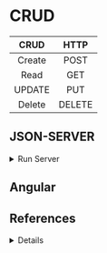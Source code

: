 # CRUD

| CRUD | HTTP |
| :---: | :---: |
|Create|POST|
|Read|GET|
|UPDATE|PUT|
|Delete|DELETE|

## JSON-SERVER

<details>
<summary>Run Server</summary>

``` PowerShell
json-server --watch .\crudAppFetchAPIwithJSDB.json

  \{^_^}/ hi!

  Loading .\crudAppFetchAPIwithJSDB.json
  Done

  Resources
  http://localhost:3000/sites

  Home
  http://localhost:3000

  Type s + enter at any time to create a snapshot of the database
```

</details>

## Angular

## References

<details>
[Web ページの背景を動く星空にした話 (with react-three-fiber)](https://zenn.dev/karno/articles/091f9f23dab30c)

[[JavaScript,Rails]Uncaught TypeError: Cannot read property 'length' of undefined のエラー解決例 - Qiita](https://qiita.com/KONTA2019/items/768348ee0ac5462648bd)

[Uncaught TypeError: Cannot read property ‘’ of undefinedの原因と対処法｜Webエンジニア Wiki](https://web-engineer-wiki.com/javascript/error-property-of-undefined/)

[JavaScript TypeError: Cannot Read Property Length of Undefined | Rollbar](https://rollbar.com/blog/javascript-typeerror-cannot-read-property-length-of-undefined-in-javascript/)

[Fetch API - Web API | MDN](https://developer.mozilla.org/ja/docs/Web/API/Fetch_API)

[Rustプログラミング言語](https://www.rust-lang.org/ja)

[Angular 日本語ドキュメンテーション - ルーティングを使ったナビゲーションの追加](https://angular.jp/tutorial/toh-pt5)

[Angularのルーティング設定（基礎編） - Qiita](https://qiita.com/Yamamoto0525/items/e870713d9d05d2d36a80)

[AngularのNgModuleを使って、アプリの構成を管理する - Qiita](https://qiita.com/Yamamoto0525/items/c647f03a5ab56883e09e)

[Angular 日本語ドキュメンテーション](https://angular.jp/)

[Angular でコンポーネントを削除する | Delft スタック](https://www.delftstack.com/ja/howto/angular/angular-cli-remove-component/)

[angular — CLIでコンポーネントを削除するための最良の方法は何ですか](https://www.web-dev-qa-db-ja.com/ja/angular/cli%E3%81%A7%E3%82%B3%E3%83%B3%E3%83%9D%E3%83%BC%E3%83%8D%E3%83%B3%E3%83%88%E3%82%92%E5%89%8A%E9%99%A4%E3%81%99%E3%82%8B%E3%81%9F%E3%82%81%E3%81%AE%E6%9C%80%E8%89%AF%E3%81%AE%E6%96%B9%E6%B3%95%E3%81%AF%E4%BD%95%E3%81%A7%E3%81%99%E3%81%8B/828556331/)

[angular - error TS2322: Type 'Event' is not assignable to type 'string'. [(ngModel)]="todoItem" (keyup) ="addTodo()" - Stack Overflow](https://stackoverflow.com/questions/66407703/error-ts2322-type-event-is-not-assignable-to-type-string-ngmodel-todo)

[AngularApp](http://localhost:4200/)

[知らないと危険！HTMLのtarget="_blank"でリンクを安全に新しいタブで開く方法 - WEBCAMP MEDIA](https://web-camp.io/magazine/archives/82442)

</details>
